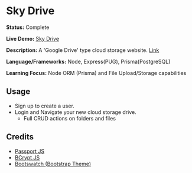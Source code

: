 # Sky Drive

**Status:** Complete

**Live Demo:** [Sky Drive](https://jum-sky-drive.adaptable.app/)

**Description:** A 'Google Drive' type cloud storage website. [Link](https://www.theodinproject.com/lessons/nodejs-file-uploader)

**Language/Frameworks:** Node, Express(PUG), Prisma(PostgreSQL)

**Learning Focus:** Node ORM (Prisma) and File Upload/Storage capabilities

## Usage

- Sign up to create a user.
- Login and Navigate your new cloud storage drive.
  - Full CRUD actions on folders and files

## Credits
- [Passport JS](https://www.passportjs.org/)
- [BCrypt JS](https://www.npmjs.com/package/bcryptjs)
- [Bootswatch (Bootstrap Theme)](https://bootswatch.com/cerulean/)
